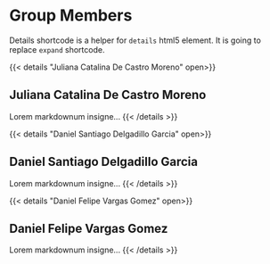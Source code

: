# Group Members

Details shortcode is a helper for `details` html5 element. It is going to replace `expand` shortcode.

{{< details "Juliana Catalina De Castro Moreno" open>}}
## Juliana Catalina De Castro Moreno
Lorem markdownum insigne...
{{< /details >}}

{{< details "Daniel Santiago Delgadillo Garcia" open>}}
## Daniel Santiago Delgadillo Garcia
Lorem markdownum insigne...
{{< /details >}}

{{< details "Daniel Felipe Vargas Gomez" open>}}
## Daniel Felipe Vargas Gomez
Lorem markdownum insigne...
{{< /details >}}